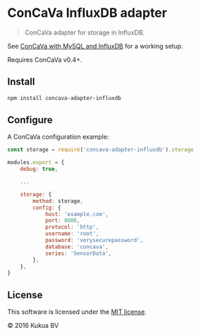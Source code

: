 # ConCaVa InfluxDB adapter

> ConCaVa adapter for storage in InfluxDB.

See [ConCaVa with MySQL and InfluxDB](https://github.com/kukua/concava-setup-mysql-influxdb) for a working setup.

Requires ConCaVa v0.4+.

## Install

```bash
npm install concava-adapter-influxdb
```

## Configure

A ConCaVa configuration example:

```js
const storage = require('concava-adapter-influxdb').storage

modules.export = {
	debug: true,

	...

	storage: {
		method: storage,
		config: {
			host: 'example.com',
			port: 8086,
			protocol: 'http',
			username: 'root',
			password: 'verysecurepassword',
			database: 'concava',
			series: 'SensorData',
		},
	},
}
```

## License

This software is licensed under the [MIT license](https://github.com/kukua/concava-adapter-influxdb/blob/master/LICENSE).

© 2016 Kukua BV
